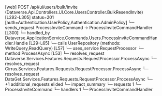 [web] POST /api/ui/users/bulk/invite  (Dataverse.Api.Controllers.UI.Core.UsersController.BulkResendInvite)  [L292–L305] status=201 [auth=Authentication.UserPolicy,Authentication.AdminPolicy]
  └─ sends_request ProcessInviteCommand -> ProcessInviteCommandHandler [L300]
    └─ handled_by Dataverse.ApplicationService.Commands.Users.ProcessInviteCommandHandler.Handle [L29–L65]
      └─ calls UserRepository (methods: WriteQuery,ReadQuery) [L57]
      └─ uses_service RequestProcessor
        └─ method ProcessAsync [L53]
          └─ resolves_request Dataverse.Services.Features.Requests.RequestProcessor.ProcessAsync
          └─ resolves_request Cirrus.Services.Features.Requests.RequestProcessor.ProcessAsync
          └─ resolves_request DataGet.Services.Features.Requests.RequestProcessor.ProcessAsync
          └─ +1 additional_requests elided
  └─ impact_summary
    └─ requests 1
      └─ ProcessInviteCommand
    └─ handlers 1
      └─ ProcessInviteCommandHandler

